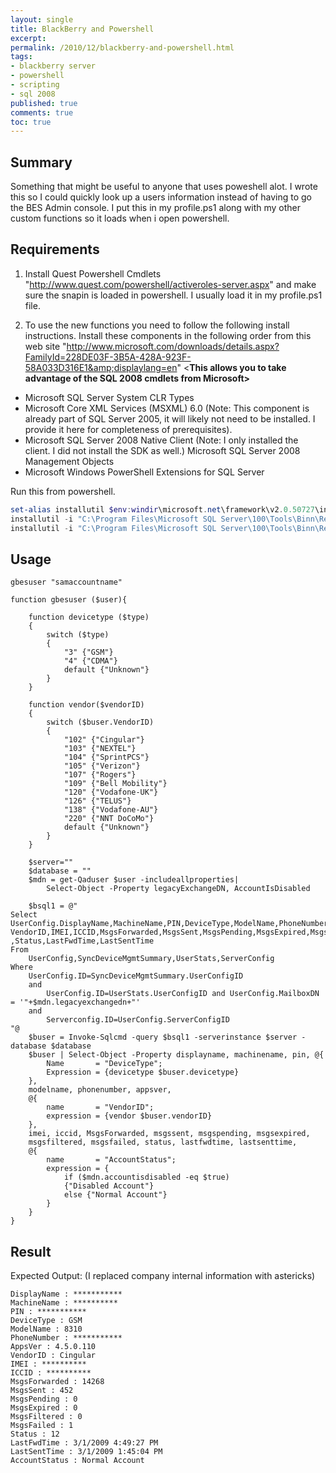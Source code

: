 ```yaml
---
layout: single
title: BlackBerry and Powershell
excerpt: 
permalink: /2010/12/blackberry-and-powershell.html
tags: 
- blackberry server
- powershell
- scripting
- sql 2008
published: true
comments: true
toc: true
---
```


## Summary

Something that might be useful to anyone that uses poweshell alot. I wrote this so I could quickly look up a users information instead of having to go the BES Admin console. I put this in my profile.ps1 along with my other custom functions so it loads when i open powershell.

## Requirements

1. Install Quest Powershell Cmdlets "http://www.quest.com/powershell/activeroles-server.aspx" and make sure the snapin is loaded in powershell. I usually load it in my profile.ps1 file.

2. To use the new functions you need to follow the following install instructions. Install these components in the following order from this web site "http://www.microsoft.com/downloads/details.aspx?FamilyId=228DE03F-3B5A-428A-923F-58A033D316E1&amp;displaylang=en" <<b>This allows you to take advantage of the SQL 2008 cmdlets from Microsoft></b>

* Microsoft SQL Server System CLR Types
* Microsoft Core XML Services (MSXML) 6.0 (Note: This component is already part of SQL Server 2005, it will likely not need to be installed. I provide it here for completeness of prerequisites).
* Microsoft SQL Server 2008 Native Client (Note: I only installed the client. I did not install the SDK as well.)
Microsoft SQL Server 2008 Management Objects
* Microsoft Windows PowerShell Extensions for SQL Server

Run this from powershell.

```powershell
set-alias installutil $env:windir\microsoft.net\framework\v2.0.50727\installutil
installutil -i "C:\Program Files\Microsoft SQL Server\100\Tools\Binn\Redist\Microsoft.SqlServer.M anagement.PSProvider.dll"
installutil -i "C:\Program Files\Microsoft SQL Server\100\Tools\Binn\Redist\Microsoft.SqlServer.M anagement.PSSnapins.dll"
```

## Usage

`gbesuser "samaccountname"`

```
function gbesuser ($user){

    function devicetype ($type)
    {
        switch ($type)
        { 
            "3" {"GSM"}
            "4" {"CDMA"}
            default {"Unknown"}
        }
    }
    
    function vendor($vendorID)
    {
        switch ($buser.VendorID)
        { 
            "102" {"Cingular"}
            "103" {"NEXTEL"}
            "104" {"SprintPCS"}
            "105" {"Verizon"}
            "107" {"Rogers"}
            "109" {"Bell Mobility"}
            "120" {"Vodafone-UK"}
            "126" {"TELUS"}
            "138" {"Vodafone-AU"}
            "220" {"NNT DoCoMo"}
            default {"Unknown"}
        }
    }
    
    $server=""
    $database = ""
    $mdn = get-Qaduser $user -includeallproperties|
        Select-Object -Property legacyExchangeDN, AccountIsDisabled
        
    $bsql1 = @"
Select
UserConfig.DisplayName,MachineName,PIN,DeviceType,ModelName,PhoneNumber,AppsVer,
VendorID,IMEI,ICCID,MsgsForwarded,MsgsSent,MsgsPending,MsgsExpired,MsgsFiltered,MsgsFailed
,Status,LastFwdTime,LastSentTime
From
    UserConfig,SyncDeviceMgmtSummary,UserStats,ServerConfig
Where
    UserConfig.ID=SyncDeviceMgmtSummary.UserConfigID 
    and
        UserConfig.ID=UserStats.UserConfigID and UserConfig.MailboxDN = '"+$mdn.legacyexchangedn+"' 
    and
        Serverconfig.ID=UserConfig.ServerConfigID
"@
    $buser = Invoke-Sqlcmd -query $bsql1 -serverinstance $server -database $database
    $buser | Select-Object -Property displayname, machinename, pin, @{
        Name       = "DeviceType";
        Expression = {devicetype $buser.devicetype}
    },
    modelname, phonenumber, appsver,
    @{
        name       = "VendorID";
        expression = {vendor $buser.vendorID}
    },
    imei, iccid, MsgsForwarded, msgssent, msgspending, msgsexpired,
    msgsfiltered, msgsfailed, status, lastfwdtime, lastsenttime,
    @{
        name       = "AccountStatus";
        expression = {
            if ($mdn.accountisdisabled -eq $true)
            {"Disabled Account"}
            else {"Normal Account"}
        }
    }
}

```


## Result

Expected Output: (I replaced company internal information with astericks)

```text
DisplayName : ***********
MachineName : **********
PIN : ***********
DeviceType : GSM
ModelName : 8310
PhoneNumber : ***********
AppsVer : 4.5.0.110
VendorID : Cingular
IMEI : **********
ICCID : **********
MsgsForwarded : 14268
MsgsSent : 452
MsgsPending : 0
MsgsExpired : 0
MsgsFiltered : 0
MsgsFailed : 1
Status : 12
LastFwdTime : 3/1/2009 4:49:27 PM
LastSentTime : 3/1/2009 1:45:04 PM
AccountStatus : Normal Account
```